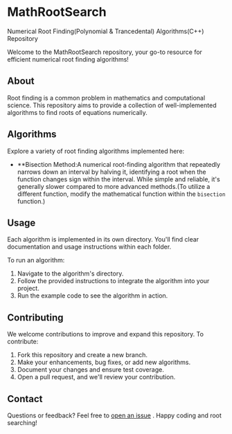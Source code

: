 # MathRootSearch
Numerical Root Finding(Polynomial & Trancedental) Algorithms(C++) Repository


Welcome to the MathRootSearch repository, your go-to resource for efficient numerical root finding algorithms!

## About

Root finding is a common problem in mathematics and computational science. This repository aims to provide a collection of well-implemented algorithms to find roots of equations numerically.

## Algorithms

Explore a variety of root finding algorithms implemented here:


- **Bisection Method:A numerical root-finding algorithm that repeatedly narrows down an interval by halving it, identifying a root when the function changes sign within the interval. While simple and reliable, it's generally slower compared to more advanced methods.(To utilize a different function, modify the mathematical function within the `bisection` function.)
  


## Usage

Each algorithm is implemented in its own directory. You'll find clear documentation and usage instructions within each folder.

To run an algorithm:
1. Navigate to the algorithm's directory.
2. Follow the provided instructions to integrate the algorithm into your project.
3. Run the example code to see the algorithm in action.

## Contributing

We welcome contributions to improve and expand this repository. To contribute:

1. Fork this repository and create a new branch.
2. Make your enhancements, bug fixes, or add new algorithms.
3. Document your changes and ensure test coverage.
4. Open a pull request, and we'll review your contribution.


## Contact

Questions or feedback? Feel free to [open an issue](https://github.com/yourusername/mathrootsearch/issues) .
Happy coding and root searching!

